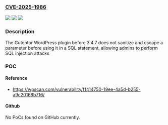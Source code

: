 ### [CVE-2025-1986](https://cve.mitre.org/cgi-bin/cvename.cgi?name=CVE-2025-1986)
![](https://img.shields.io/static/v1?label=Product&message=Gutentor&color=blue)
![](https://img.shields.io/static/v1?label=Version&message=0%3C%203.4.7%20&color=brighgreen)
![](https://img.shields.io/static/v1?label=Vulnerability&message=CWE-89%20SQL%20Injection&color=brighgreen)

### Description

The Gutentor  WordPress plugin before 3.4.7 does not sanitize and escape a parameter before using it in a SQL statement, allowing admins to perform SQL injection attacks

### POC

#### Reference
- https://wpscan.com/vulnerability/f1414750-19ee-4a5d-b255-a9c20168b716/

#### Github
No PoCs found on GitHub currently.

